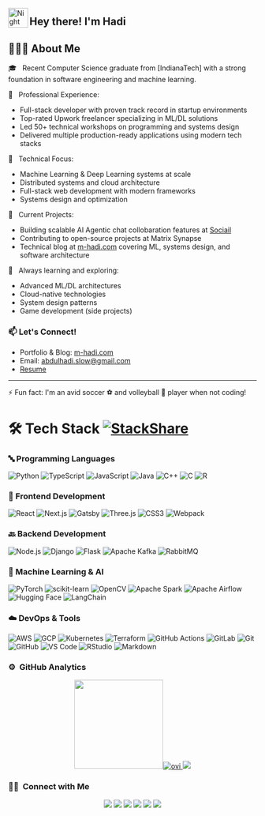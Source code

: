 
<img alt="Night Coding" src="[https://camo.githubusercontent.com/e8e7b06ecf583bc040eb60e44eb5b8e0ecc5421320a92929ce21522dbc34c891/68747470733a2f2f6d656469612e67697068792e636f6d2f6d656469612f6876524a434c467a6361737252346961377a2f67697068792e676966](https://avatars.githubusercontent.com/u/31585104?v=4)" width='40' align="left"/><h2>Hey there! I'm Hadi</h2>

## 👨🏻‍💻 About Me

🎓 &nbsp; Recent Computer Science graduate from [IndianaTech] with a strong foundation in software engineering and machine learning.

💼 &nbsp; Professional Experience:
- Full-stack developer with proven track record in startup environments
- Top-rated Upwork freelancer specializing in ML/DL solutions
- Led 50+ technical workshops on programming and systems design
- Delivered multiple production-ready applications using modern tech stacks

🔬 &nbsp; Technical Focus:
- Machine Learning & Deep Learning systems at scale
- Distributed systems and cloud architecture
- Full-stack web development with modern frameworks
- Systems design and optimization

🚀 &nbsp; Current Projects:
- Building scalable AI Agentic chat collobaration features at [Sociail](https://sociail.com) 
- Contributing to open-source projects at Matrix Synapse
- Technical blog at [m-hadi.com](https://m-hadi.com) covering ML, systems design, and software architecture

🌱 &nbsp; Always learning and exploring:
- Advanced ML/DL architectures
- Cloud-native technologies
- System design patterns
- Game development (side projects)

### 📫 Let's Connect!
- Portfolio & Blog: [m-hadi.com](https://m-hadi.com)
- Email: abdulhadi.slow@gmail.com
- [Resume](https://drive.google.com/file/d/1USacQtmMz0UFoEOFU6vqwgf5Xy_iTp8s/view?usp=sharing)

---
⚡ Fun fact: I'm an avid soccer ⚽ and volleyball 🏐 player when not coding!
# 🛠 Tech Stack [![StackShare](http://img.shields.io/badge/tech-stack-0690fa.svg?style=flat)](https://stackshare.io/)

### 🔤 Programming Languages
![Python](https://img.shields.io/badge/-Python-3776AB?style=flat&logo=python&logoColor=white)
![TypeScript](https://img.shields.io/badge/-TypeScript-3178C6?style=flat&logo=typescript&logoColor=white)
![JavaScript](https://img.shields.io/badge/-JavaScript-F7DF1E?style=flat&logo=javascript&logoColor=black)
![Java](https://img.shields.io/badge/-Java-007396?style=flat&logo=java&logoColor=white)
![C++](https://img.shields.io/badge/-C++-00599C?style=flat&logo=c%2B%2B&logoColor=white)
![C](https://img.shields.io/badge/-C-A8B9CC?style=flat&logo=c&logoColor=white)
![R](https://img.shields.io/badge/-R-276DC3?style=flat&logo=r&logoColor=white)

### 🎯 Frontend Development
![React](https://img.shields.io/badge/-React-61DAFB?style=flat&logo=react&logoColor=black)
![Next.js](https://img.shields.io/badge/-Next.js-000000?style=flat&logo=next.js&logoColor=white)
![Gatsby](https://img.shields.io/badge/-Gatsby-663399?style=flat&logo=gatsby&logoColor=white)
![Three.js](https://img.shields.io/badge/-Three.js-000000?style=flat&logo=three.js&logoColor=white)
![CSS3](https://img.shields.io/badge/-CSS3-1572B6?style=flat&logo=css3&logoColor=white)
![Webpack](https://img.shields.io/badge/-Webpack-8DD6F9?style=flat&logo=webpack&logoColor=black)

### 🔙 Backend Development
![Node.js](https://img.shields.io/badge/-Node.js-339933?style=flat&logo=node.js&logoColor=white)
![Django](https://img.shields.io/badge/-Django-092E20?style=flat&logo=django&logoColor=white)
![Flask](https://img.shields.io/badge/-Flask-000000?style=flat&logo=flask&logoColor=white)
![Apache Kafka](https://img.shields.io/badge/-Apache%20Kafka-231F20?style=flat&logo=apache-kafka&logoColor=white)
![RabbitMQ](https://img.shields.io/badge/-RabbitMQ-FF6600?style=flat&logo=rabbitmq&logoColor=white)

### 🤖 Machine Learning & AI
![PyTorch](https://img.shields.io/badge/-PyTorch-EE4C2C?style=flat&logo=pytorch&logoColor=white)
![scikit-learn](https://img.shields.io/badge/-scikit--learn-F7931E?style=flat&logo=scikit-learn&logoColor=white)
![OpenCV](https://img.shields.io/badge/-OpenCV-5C3EE8?style=flat&logo=opencv&logoColor=white)
![Apache Spark](https://img.shields.io/badge/-Apache%20Spark-E25A1C?style=flat&logo=apache-spark&logoColor=white)
![Apache Airflow](https://img.shields.io/badge/-Apache%20Airflow-017CEE?style=flat&logo=apache-airflow&logoColor=white)
![Hugging Face](https://img.shields.io/badge/-Hugging%20Face-FFD21E?style=flat&logo=huggingface&logoColor=black)
![LangChain](https://img.shields.io/badge/-LangChain-339933?style=flat&logo=chainlink&logoColor=white)

### ☁️ DevOps & Tools
![AWS](https://img.shields.io/badge/-AWS-232F3E?style=flat&logo=amazon-aws&logoColor=white)
![GCP](https://img.shields.io/badge/-GCP-4285F4?style=flat&logo=google-cloud&logoColor=white)
![Kubernetes](https://img.shields.io/badge/-Kubernetes-326CE5?style=flat&logo=kubernetes&logoColor=white)
![Terraform](https://img.shields.io/badge/-Terraform-7B42BC?style=flat&logo=terraform&logoColor=white)
![GitHub Actions](https://img.shields.io/badge/-GitHub%20Actions-2088FF?style=flat&logo=github-actions&logoColor=white)
![GitLab](https://img.shields.io/badge/-GitLab-FCA121?style=flat&logo=gitlab&logoColor=white)
![Git](https://img.shields.io/badge/-Git-F05032?style=flat&logo=git&logoColor=white)
![GitHub](https://img.shields.io/badge/-GitHub-181717?style=flat&logo=github&logoColor=white)
![VS Code](https://img.shields.io/badge/-VS%20Code-007ACC?style=flat&logo=visual-studio-code&logoColor=white)
![RStudio](https://img.shields.io/badge/-RStudio-75AADB?style=flat&logo=rstudio&logoColor=white)
![Markdown](https://img.shields.io/badge/-Markdown-000000?style=flat&logo=markdown&logoColor=white)
### ⚙️ &nbsp;GitHub Analytics

<p align="center">
<a href="https://github.com/MuhammadHadiofficial">
  <img height="180em" src="https://github-readme-stats-eight-theta.vercel.app/api?username=MuhammadHadiofficial&show_icons=true&theme=algolia&include_all_commits=true&count_private=true"/><img src="https://github-readme-stats.vercel.app/api/top-langs?username=MuhammadHadiofficial&show_icons=true&locale=en&layout=compact&theme=chartreuse-dark" alt="ovi" />
  <img src="https://github-profile-trophy.vercel.app/?username=MuhammadHadiofficial&theme=juicyfresh&no-bg=true" />
</a>
</p>

### 🤝🏻 &nbsp;Connect with Me

<p align="center">
<a href="https://m-hadi.com"><img src="https://img.shields.io/badge/-muhammadhaditariq-0077B5?style=flat&logo=Site&logoColor=white"/></a>
  <a href="https://linkedin.com/in/muhammadhaditariq"><img src="https://img.shields.io/badge/-muhammadhaditariq-0077B5?style=flat&logo=Linkedin&logoColor=white"/></a>
<a href="mailto:abdulhadi.slow@gmail.com"><img src="https://img.shields.io/badge/-abdulhadi.slow@gmail.com-D14836?style=flat&logo=Gmail&logoColor=white"/></a>
<a href="https://instagram.com/hadi.official1"><img src="https://img.shields.io/badge/-@hadi.official1-E4405F?style=flat&logo=Instagram&logoColor=white"/></a>
<a href="https://facebook.com/hadibintariq"><img src="https://img.shields.io/badge/-@hadibintariq-1877F2?style=flat&logo=Facebook&logoColor=white"/></a>
<a href="https://www.upwork.com/freelancers/~0168a42ef3582edf01"><img src="https://img.shields.io/badge/-@upwork-1877F2?style=flat&logo=Upwork&logoColor=white"/></a>
</p>
